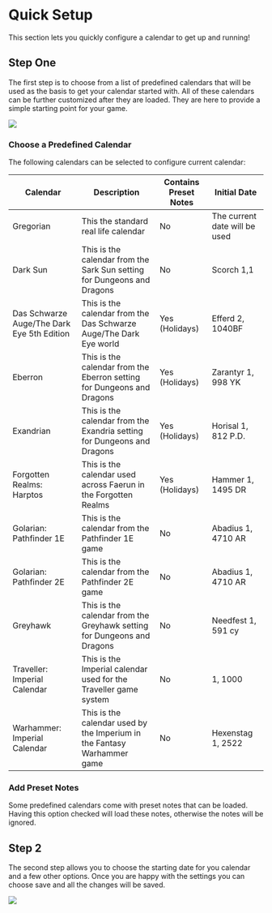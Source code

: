 # Quick Setup

This section lets you quickly configure a calendar to get up and running!

## Step One

The first step is to choose from a list of predefined calendars that will be used as the basis to get your calendar started with. All of these calendars can be further customized after they are loaded. They are here to provide a simple starting point for your game.

![](media://calendar-qs-1.png)

### Choose a Predefined Calendar

The following calendars can be selected to configure current calendar:

| Calendar                                   | Description                                                             | Contains Preset Notes | Initial Date                  |
|--------------------------------------------|-------------------------------------------------------------------------|-----------------------|-------------------------------|
| Gregorian                                  | This the standard real life calendar                                    | No                    | The current date will be used |
| Dark Sun                                   | This is the calendar from the Sark Sun setting for Dungeons and Dragons | No                    | Scorch 1,1                    |
| Das Schwarze Auge/The Dark Eye 5th Edition | This is the calendar from the Das Schwarze Auge/The Dark Eye world      | Yes (Holidays)        | Efferd 2, 1040BF              |
| Eberron                                    | This is the calendar from the Eberron setting for Dungeons and Dragons  | Yes (Holidays)        | Zarantyr 1, 998 YK            |
| Exandrian                                  | This is the calendar from the Exandria setting for Dungeons and Dragons | Yes (Holidays)        | Horisal 1, 812 P.D.           |
| Forgotten Realms: Harptos                  | This is the calendar used across Faerun in the Forgotten Realms         | Yes (Holidays)        | Hammer 1, 1495 DR             |
| Golarian: Pathfinder 1E                    | This is the calendar from the Pathfinder 1E game                        | No                    | Abadius 1, 4710 AR            |
| Golarian: Pathfinder 2E                    | This is the calendar from the Pathfinder 2E game                        | No                    | Abadius 1, 4710 AR            |
| Greyhawk                                   | This is the calendar from the Greyhawk setting for Dungeons and Dragons | No                    | Needfest 1, 591 cy            |
| Traveller: Imperial Calendar               | This is the Imperial calendar used for the Traveller game system        | No                    | 1, 1000                       |
| Warhammer: Imperial Calendar               | This is the calendar used by the Imperium in the Fantasy Warhammer game | No                    | Hexenstag 1, 2522             |


### Add Preset Notes

Some predefined calendars come with preset notes that can be loaded. Having this option checked will load these notes, otherwise the notes will be ignored.

## Step 2

The second step allows you to choose the starting date for you calendar and a few other options. Once you are happy with the settings you can choose save and all the changes will be saved.

![](media://calendar-qs-2.png)